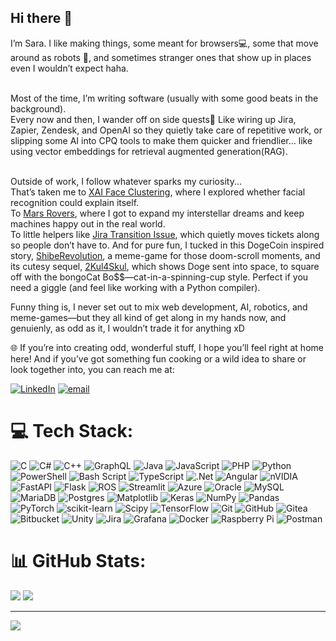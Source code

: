 ## Hi there 👋

I’m Sara. I like making things, some meant for browsers💻, some that move around as robots 🤖, and sometimes stranger ones that show up in places even I wouldn’t expect haha.

<br>Most of the time, I’m writing software (usually with some good beats in the background).
<br>Every now and then, I wander off on side quests🫣 Like wiring up Jira, Zapier, Zendesk, and OpenAI so they quietly take care of repetitive work, or slipping some AI into CPQ tools to make them quicker and friendlier… like using vector embeddings for retrieval augmented generation(RAG).

<br>Outside of work, I follow whatever sparks my curiosity...
<br>That’s taken me to [XAI Face Clustering](https://github.com/karbolak/xai-face-clustering), where I explored whether facial recognition could explain itself.
<br>To [Mars Rovers](https://github.com/orgs/makercie-rug/teams/maintenance-onsite_2024), where I got to expand my interstellar dreams and keep machines happy out in the real world.
<br>To little helpers like [Jira Transition Issue](https://github.com/Elfsquad/jira-transition-issue), which quietly moves tickets along so people don’t have to.
And for pure fun, I tucked in this DogeCoin inspired story, [ShibeRevolution](https://github.com/KodeInInk/ShibeRevolution), a meme-game for those doom-scroll moments, and its cutesy sequel, [2Kul4Skul](https://github.com/KodeInInk/2Kul4Skul), which shows Doge sent into space, to square off with the bongoCat Bo$$—cat-in-a-spinning-cup style. Perfect if you need a giggle (and feel like working with a Python compiler).


Funny thing is, I never set out to mix web development, AI, robotics, and meme-games—but they all kind of get along in my hands now, and genuienly, as odd as it, I wouldn’t trade it for anything xD



🌐 If you’re into creating odd, wonderful stuff, I hope you’ll feel right at home here! And if you’ve got something fun cooking or a wild idea to share or look together into, you can reach me at:

[![LinkedIn](https://img.shields.io/badge/LinkedIn-%230077B5.svg?logo=linkedin&logoColor=white)](https://linkedin.com/in/SaraAnaBota) [![email](https://img.shields.io/badge/Email-D14836?logo=gmail&logoColor=white)](mailto:saraanabv@yahoo.com) 

# 💻 Tech Stack:
![C](https://img.shields.io/badge/c-%2300599C.svg?style=for-the-badge&logo=c&logoColor=white) ![C#](https://img.shields.io/badge/c%23-%23239120.svg?style=for-the-badge&logo=csharp&logoColor=white) ![C++](https://img.shields.io/badge/c++-%2300599C.svg?style=for-the-badge&logo=c%2B%2B&logoColor=white) ![GraphQL](https://img.shields.io/badge/-GraphQL-E10098?style=for-the-badge&logo=graphql&logoColor=white) ![Java](https://img.shields.io/badge/java-%23ED8B00.svg?style=for-the-badge&logo=openjdk&logoColor=white) ![JavaScript](https://img.shields.io/badge/javascript-%23323330.svg?style=for-the-badge&logo=javascript&logoColor=%23F7DF1E) ![PHP](https://img.shields.io/badge/php-%23777BB4.svg?style=for-the-badge&logo=php&logoColor=white) ![Python](https://img.shields.io/badge/python-3670A0?style=for-the-badge&logo=python&logoColor=ffdd54) ![PowerShell](https://img.shields.io/badge/PowerShell-%235391FE.svg?style=for-the-badge&logo=powershell&logoColor=white) ![Bash Script](https://img.shields.io/badge/bash_script-%23121011.svg?style=for-the-badge&logo=gnu-bash&logoColor=white) ![TypeScript](https://img.shields.io/badge/typescript-%23007ACC.svg?style=for-the-badge&logo=typescript&logoColor=white) ![.Net](https://img.shields.io/badge/.NET-5C2D91?style=for-the-badge&logo=.net&logoColor=white) ![Angular](https://img.shields.io/badge/angular-%23DD0031.svg?style=for-the-badge&logo=angular&logoColor=white) ![nVIDIA](https://img.shields.io/badge/cuda-000000.svg?style=for-the-badge&logo=nVIDIA&logoColor=green) ![FastAPI](https://img.shields.io/badge/FastAPI-005571?style=for-the-badge&logo=fastapi) ![Flask](https://img.shields.io/badge/flask-%23000.svg?style=for-the-badge&logo=flask&logoColor=white) ![ROS](https://img.shields.io/badge/ros-%230A0FF9.svg?style=for-the-badge&logo=ros&logoColor=white) ![Streamlit](https://img.shields.io/badge/Streamlit-%23FE4B4B.svg?style=for-the-badge&logo=streamlit&logoColor=white) ![Azure](https://img.shields.io/badge/azure-%230072C6.svg?style=for-the-badge&logo=microsoftazure&logoColor=white) ![Oracle](https://img.shields.io/badge/Oracle-F80000?style=for-the-badge&logo=oracle&logoColor=white) ![MySQL](https://img.shields.io/badge/mysql-4479A1.svg?style=for-the-badge&logo=mysql&logoColor=white) ![MariaDB](https://img.shields.io/badge/MariaDB-003545?style=for-the-badge&logo=mariadb&logoColor=white) ![Postgres](https://img.shields.io/badge/postgres-%23316192.svg?style=for-the-badge&logo=postgresql&logoColor=white) ![Matplotlib](https://img.shields.io/badge/Matplotlib-%23ffffff.svg?style=for-the-badge&logo=Matplotlib&logoColor=black) ![Keras](https://img.shields.io/badge/Keras-%23D00000.svg?style=for-the-badge&logo=Keras&logoColor=white) ![NumPy](https://img.shields.io/badge/numpy-%23013243.svg?style=for-the-badge&logo=numpy&logoColor=white) ![Pandas](https://img.shields.io/badge/pandas-%23150458.svg?style=for-the-badge&logo=pandas&logoColor=white) ![PyTorch](https://img.shields.io/badge/PyTorch-%23EE4C2C.svg?style=for-the-badge&logo=PyTorch&logoColor=white) ![scikit-learn](https://img.shields.io/badge/scikit--learn-%23F7931E.svg?style=for-the-badge&logo=scikit-learn&logoColor=white) ![Scipy](https://img.shields.io/badge/SciPy-%230C55A5.svg?style=for-the-badge&logo=scipy&logoColor=%white) ![TensorFlow](https://img.shields.io/badge/TensorFlow-%23FF6F00.svg?style=for-the-badge&logo=TensorFlow&logoColor=white) ![Git](https://img.shields.io/badge/git-%23F05033.svg?style=for-the-badge&logo=git&logoColor=white) ![GitHub](https://img.shields.io/badge/github-%23121011.svg?style=for-the-badge&logo=github&logoColor=white) ![Gitea](https://img.shields.io/badge/Gitea-34495E?style=for-the-badge&logo=gitea&logoColor=5D9425) ![Bitbucket](https://img.shields.io/badge/bitbucket-%230047B3.svg?style=for-the-badge&logo=bitbucket&logoColor=white) ![Unity](https://img.shields.io/badge/unity-%23000000.svg?style=for-the-badge&logo=unity&logoColor=white) ![Jira](https://img.shields.io/badge/jira-%230A0FFF.svg?style=for-the-badge&logo=jira&logoColor=white) ![Grafana](https://img.shields.io/badge/grafana-%23F46800.svg?style=for-the-badge&logo=grafana&logoColor=white) ![Docker](https://img.shields.io/badge/docker-%230db7ed.svg?style=for-the-badge&logo=docker&logoColor=white) ![Raspberry Pi](https://img.shields.io/badge/-Raspberry_Pi-C51A4A?style=for-the-badge&logo=Raspberry-Pi) ![Postman](https://img.shields.io/badge/Postman-FF6C37?style=for-the-badge&logo=postman&logoColor=white)
# 📊 GitHub Stats:
![](https://github-readme-stats.vercel.app/api?username=kodeinink&theme=tokyonight&hide_border=false&include_all_commits=true&count_private=true)
![](https://nirzak-streak-stats.vercel.app/?user=kodeinink&theme=tokyonight&hide_border=false&hide_current_streak=true&exclude_days=Sat,Sun)<br/>

---
[![](https://visitcount.itsvg.in/api?id=kodeinink&icon=10&color=9)](https://visitcount.itsvg.in)

<!-- Proudly created with GPRM ( https://gprm.itsvg.in ) -->
